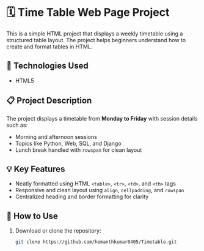 # 🗓️ Time Table Web Page Project

This is a simple HTML project that displays a weekly timetable using a structured table layout. The project helps beginners understand how to create and format tables in HTML.

## 🔧 Technologies Used

- HTML5

## 📋 Project Description

The project displays a timetable from **Monday to Friday** with session details such as:

- Morning and afternoon sessions
- Topics like Python, Web, SQL, and Django
- Lunch break handled with `rowspan` for clean layout

## 💡 Key Features

- Neatly formatted using HTML `<table>`, `<tr>`, `<td>`, and `<th>` tags
- Responsive and clean layout using `align`, `cellpadding`, and `rowspan`
- Centralized heading and border formatting for clarity

## 🧪 How to Use

1. Download or clone the repository:
   ```bash
   git clone https://github.com/hemanthkumar0405/Timetable.git
